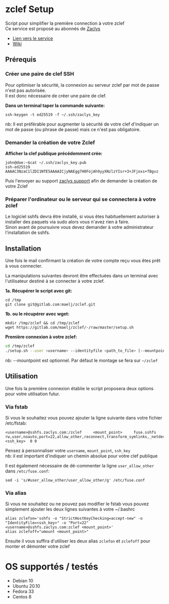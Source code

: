 # zclef Setup

Script pour simplifier la première connection à votre zclef  
Ce service est proposé au abonnés de [Zaclys](www.zaclys.com)
- [Lien vers le service](https://www.zaclys.com/zcle/)
- [Wiki](https://wiki.zaclys.com/index.php/Installation_de_la_zclef_sous_Linux)

## Prérequis

### Créer une paire de clef SSH
Pour optimiser la sécurité, la connexion au serveur zclef par mot de passe n'est pas autorisée.  
Il est donc nécessaire de créer une paire de clef.  

**Dans un terminal taper la commande suivante:**  
```
ssh-keygen -t ed25519 -f ~/.ssh/zaclys_key
```
nb: Il est préférable pour augmenter la sécurité de votre clef d'indiquer un mot de passe (ou phrase de passe) mais ce n'est pas obligatoire.  


### Demander la création de votre Zclef

**Afficher la clef publique précédemment crée:**  
```
john@doe:~$cat ~/.ssh/zaclys_key.pub
ssh-ed25519 AAAAC3NzaC1lZDI1NTE5AAAAICjyNAEgg7H0FojAh9yyXNzlzYIsr+3+JFjoxs+fBgvz
```

Puis l'envoyer au support [zaclys support](https://www.zaclys.com/contact/) afin de demander la création de votre Zclef

### Préparer l'ordinateur ou le serveur qui se connectera à votre zclef

Le logiciel sshfs devra être installé, si vous êtes habituellement autoriser à installer des paquets via sudo alors vous n'avez rien à faire.  
Sinon avant de poursuivre vous devez demander à votre administrateur l'installation de sshfs.  

## Installation

Une fois le mail confirmant la création de votre compte reçu vous êtes prêt à vous connecter.  

La manipulations suivantes devront être effectuées dans un terminal avec l'utilisateur destiné à se connecter à votre zclef.  

**1a. Récupérer le script avec git:**  
```
cd /tmp
git clone git@gitlab.com:maelj/zclef.git
```

**1b. ou le récupérer avec wget:**  
```
mkdir /tmp/zclef && cd /tmp/zclef
wget https://gitlab.com/maelj/zclef/-/raw/master/setup.sh
```

**Première connexion à votre zclef:**  
```bash
cd /tmp/zclef
./setup.sh --user <username> --identityfile <path_to_file> [--mountpoint <mountpoint>]
```
nb: --mountpoint est optionnel. Par défaut le montage se fera sur `~/zclef`


## Utilisation

Une fois la première connexion établie le script proposera deux options pour votre utilisation futur.  

### Via fstab

Si vous le souhaitez vous pouvez ajouter la ligne suivante dans votre fichier /etc/fstab:

```
<username>@sshfs.zaclys.com:/zclef     <mount_point>     fuse.sshfs     rw,user,noauto,port=22,allow_other,reconnect,transform_symlinks,_netdev,BatchMode=yes,identityfile=<ssh_key>  0 0
```
Pensez à personnaliser votre `username`, `mount_point`, `ssh_key`  
nb: il est important d'indiquer un chemin absolue pour votre clef publique

Il est également nécessaire de dé-commenter la ligne `user_allow_other` dans `/etc/fuse.conf`:
```
sed -i 's/#user_allow_other/user_allow_other/g' /etc/fuse.conf
```

### Via alias

Si vous ne souhaitez ou ne pouvez pas modifier le fstab vous pouvez simplement ajouter les deux lignes suivantes à votre ~/.bashrc

```
alias zclefon='sshfs -o "StrictHostKeyChecking=accept-new" -o "IdentityFile=<ssh_key>" -o "Port=22" <username>@sshfs.zaclys.com:zclef <mount_point>'
alias zclefoff="umount <mount_point>"
```

Ensuite il vous suffira d'utiliser les deux alias `zclefon` et `zclefoff` pour monter et démonter votre zclef


# OS supportés / testés

* Debian 10
* Ubuntu 20.10
* Fedora 33
* Centos 8

